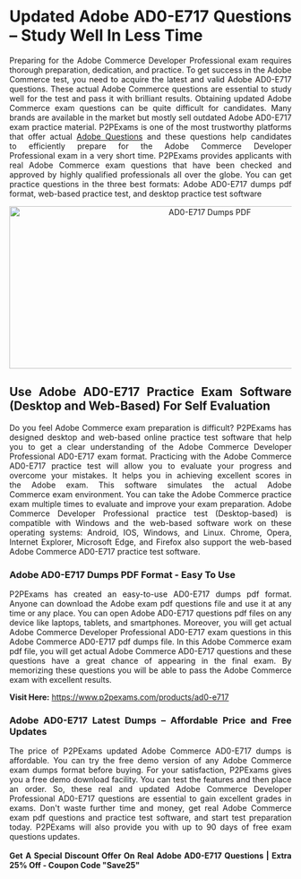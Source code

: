 <h1 style="text-align: justify;"><strong>Updated Adobe AD0-E717 Questions &ndash; Study Well In Less Time</strong></h1>

<p style="text-align: justify;">Preparing for the Adobe Commerce Developer Professional&nbsp;exam requires thorough preparation, dedication, and practice. To get success in the Adobe Commerce&nbsp;test, you need to acquire the latest and valid&nbsp;Adobe AD0-E717 questions. These actual Adobe Commerce&nbsp;questions are essential&nbsp;to study well&nbsp;for the test and pass it with brilliant results. Obtaining&nbsp;updated Adobe Commerce exam questions can be quite difficult for&nbsp;candidates. Many brands are available in the market but mostly sell outdated Adobe AD0-E717 exam practice material. P2PExams&nbsp;is one of the&nbsp;most trustworthy platforms that offer&nbsp;actual <a href="https://www.p2pexams.com/adobe">Adobe Questions</a>&nbsp;and these&nbsp;questions help&nbsp;candidates to&nbsp;efficiently prepare for the Adobe Commerce Developer Professional&nbsp;exam in a very short time. P2PExams&nbsp;provides applicants with real&nbsp;Adobe Commerce&nbsp;exam questions that&nbsp;have been checked and approved by highly qualified professionals all over the globe. You can get practice questions in the three best formats: Adobe AD0-E717 dumps pdf format, web-based practice test, and desktop practice test software</p>

<p style="text-align: center;"><a href="https://www.p2pexams.com/products/ad0-e717"><img alt="AD0-E717 Dumps PDF" src="https://i.ibb.co/94hqh3B/ec216b152313931-631b8eaf13085.jpg" style="width: 700px; height: 290px;" /></a></p>

<h2 style="text-align: justify;"><strong>Use Adobe AD0-E717 Practice Exam Software (Desktop and Web-Based) For Self Evaluation</strong></h2>

<p style="text-align: justify;">Do you feel Adobe Commerce exam preparation is difficult? P2PExams has designed desktop and web-based online practice test software that help you to get a clear understanding of the Adobe Commerce Developer Professional AD0-E717 exam format. Practicing with the Adobe Commerce AD0-E717 practice test will allow you to evaluate your progress and overcome your mistakes. It helps you in achieving excellent scores in the&nbsp;Adobe exam.&nbsp;This software simulates the actual Adobe Commerce&nbsp;exam environment. You can take the Adobe Commerce practice exam multiple times to evaluate and improve your exam preparation. Adobe Commerce Developer Professional practice test (Desktop-based)&nbsp;is compatible with Windows and the web-based software work on these operating systems: Android, IOS, Windows, and Linux. Chrome, Opera, Internet Explorer, Microsoft Edge, and Firefox also support the web-based Adobe Commerce AD0-E717 practice test software.</p>

<h3 style="text-align: justify;"><strong>Adobe AD0-E717 Dumps PDF Format - Easy To Use</strong></h3>

<p style="text-align: justify;">P2PExams has created an easy-to-use AD0-E717 dumps pdf format. Anyone can download the Adobe exam pdf questions file and use it at any time or any place. You can open&nbsp;Adobe AD0-E717 questions pdf files on any device like&nbsp;laptops, tablets, and smartphones. Moreover, you will get actual Adobe Commerce Developer Professional AD0-E717 exam questions in this Adobe Commerce AD0-E717 pdf dumps file. In this Adobe Commerce exam pdf file, you will get actual Adobe Commerce AD0-E717 questions and these questions have a great chance of appearing in the final exam. By memorizing these questions you will be able to pass the Adobe Commerce exam with excellent results.</p>

<p style="text-align: justify;"><strong>Visit Here:</strong>&nbsp;<a href="https://www.p2pexams.com/products/ad0-e717">https://www.p2pexams.com/products/ad0-e717</a></p>

<h3 style="text-align: justify;"><strong>Adobe AD0-E717 Latest Dumps &ndash; Affordable Price and Free Updates</strong></h3>

<p style="text-align: justify;">The price of P2PExams updated Adobe Commerce AD0-E717 dumps is affordable. You can try the free demo version of any Adobe Commerce exam dumps format before buying. For your satisfaction, P2PExams gives you a free demo download facility. You can test the features and then place an order. So, these real and updated Adobe Commerce Developer Professional AD0-E717 questions are essential to gain excellent grades in exams. Don&#39;t waste further time and money, get real Adobe Commerce exam pdf questions and practice test software, and start test preparation today. P2PExams will also provide you with up to 90 days of free exam questions updates.<br />
<br />
<strong>Get A Special Discount Offer On Real Adobe AD0-E717 Questions | Extra 25% Off - Coupon Code &quot;Save25&quot;</strong></p>
